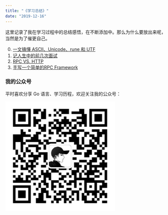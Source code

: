 ```yaml
---
title: "《学习总结》"
date: "2019-12-16"
---
```


这里记录了我在学习过程中的总结感悟，在不断添加中。那么为什么要放出来呢，当然是为了催更自己。

0. [一文搞懂 ASCII、Unicode、rune 和 UTF](/posts/summary/ascii-unicode-utf)
1. [记人生中的前几次面试](/posts/interview/2020-12-interview)
2. [RPC VS. HTTP](/posts/rpc/rpcVShttp)
3. [手写一个简单的RPC Framework](/post/rpc/rpcg)

### 我的公众号

平时喜欢分享 Go 语言、学习历程，欢迎关注我的公众号：

![image](https://raw.githubusercontent.com/sh1luo/sh1luo.github.io/master/qrcode_for_gh.jpg)
